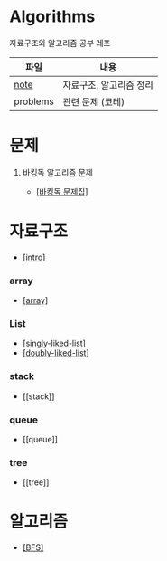 ﻿# Algorithms
자료구조와 알고리즘 공부 레포


|  파일 | 내용 |
|--|--|
| [note](./note/) | 자료구조, 알고리즘 정리 |
|problems|관련 문제 (코테) |
# 문제
1. 바킹독 알고리즘 문제 

	- [[바킹독 문제집]](https://github.com/encrypted-def/basic-algo-lecture/blob/master/workbook.md)
# 자료구조
- [[intro]](note/data/intro.md)

### array
- [[array]](note/data/arraylist/array.md)
### List
- [[singly-liked-list]](note/data/arraylist/singly_linked_lists.md)
- [[doubly-liked-list]](note/data/arraylist/doubly_linked_lists.md)
### stack
- [[stack]]
### queue
- [[queue]]
### tree
- [[tree]]

# 알고리즘
- [[BFS]](note/algo/bfs.md)
